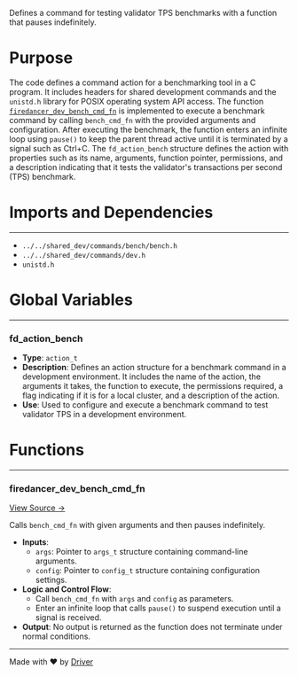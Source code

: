 <!--------------------------------------------------------------------------------->
<!-- IMPORTANT: This file is auto-generated by Driver (https://driver.ai). -------->
<!-- Manual edits may be overwritten on future commits. --------------------------->
<!--------------------------------------------------------------------------------->

Defines a command for testing validator TPS benchmarks with a function that pauses indefinitely.

# Purpose
The code defines a command action for a benchmarking tool in a C program. It includes headers for shared development commands and the `unistd.h` library for POSIX operating system API access. The function [`firedancer_dev_bench_cmd_fn`](<#firedancer_dev_bench_cmd_fn>) is implemented to execute a benchmark command by calling `bench_cmd_fn` with the provided arguments and configuration. After executing the benchmark, the function enters an infinite loop using `pause()` to keep the parent thread active until it is terminated by a signal such as Ctrl+C. The `fd_action_bench` structure defines the action with properties such as its name, arguments, function pointer, permissions, and a description indicating that it tests the validator's transactions per second (TPS) benchmark.
# Imports and Dependencies

---
- `../../shared_dev/commands/bench/bench.h`
- `../../shared_dev/commands/dev.h`
- `unistd.h`


# Global Variables

---
### fd\_action\_bench
- **Type**: ``action_t``
- **Description**: Defines an action structure for a benchmark command in a development environment. It includes the name of the action, the arguments it takes, the function to execute, the permissions required, a flag indicating if it is for a local cluster, and a description of the action.
- **Use**: Used to configure and execute a benchmark command to test validator TPS in a development environment.


# Functions

---
### firedancer\_dev\_bench\_cmd\_fn<!-- {{#callable:firedancer_dev_bench_cmd_fn}} -->
[View Source →](<../../../../../../src/app/firedancer-dev/commands/bench.c#L6>)

Calls `bench_cmd_fn` with given arguments and then pauses indefinitely.
- **Inputs**:
    - `args`: Pointer to `args_t` structure containing command-line arguments.
    - `config`: Pointer to `config_t` structure containing configuration settings.
- **Logic and Control Flow**:
    - Call `bench_cmd_fn` with `args` and `config` as parameters.
    - Enter an infinite loop that calls `pause()` to suspend execution until a signal is received.
- **Output**: No output is returned as the function does not terminate under normal conditions.



---
Made with ❤️ by [Driver](https://www.driver.ai/)
